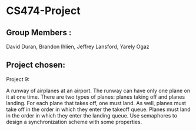 # CS474-Project

## Group Members :

David Duran, Brandon Ihlien, Jeffrey Lansford, Yarely Ogaz

## Project chosen: 


Project 9:


A runway of airplanes at an airport. The runway can have only one plane on it at one time. There are two types of planes: planes taking off and planes landing. For each plane     that takes off, one must land. As well, planes must take off in the order in which they enter the takeoff queue. Planes must land in the order in which they enter the landing     queue. Use semaphores to design a synchronization scheme with some properties. 
